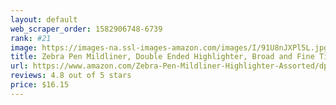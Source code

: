 ```yaml
---
layout: default 
﻿web_scraper_order: 1582906748-6739
rank: #21
image: https://images-na.ssl-images-amazon.com/images/I/91U8nJXPl5L.jpg
title: Zebra Pen Mildliner, Double Ended Highlighter, Broad and Fine Tips, Assorted Colors, 15 Pack
url: https://www.amazon.com/Zebra-Pen-Mildliner-Highlighter-Assorted/dp/B0752WWCTN/ref=zg_mw_office-products_21?_encoding=UTF8&psc=1&refRID=P0ECJQ11PPCC8ZJ2K329
reviews: 4.8 out of 5 stars
price: $16.15 
---
```

